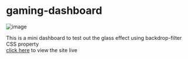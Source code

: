 # gaming-dashboard
![image](https://user-images.githubusercontent.com/86451863/175011621-5af15dbc-39f5-43db-bd1b-fc554a7bc694.png)

This is a mini dashboard to test out the glass effect using backdrop-filter CSS property<br>
[click here](https://gamingglassdash.netlify.app) to view the site live
